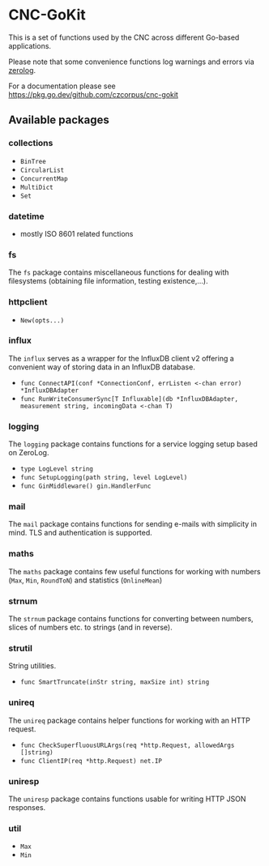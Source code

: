# CNC-GoKit

This is a set of functions used by the CNC across different Go-based
applications.

Please note that some convenience functions log warnings and errors
via [zerolog](https://github.com/rs/zerolog).

For a documentation please see https://pkg.go.dev/github.com/czcorpus/cnc-gokit

## Available packages

### collections

- `BinTree`
- `CircularList`
- `ConcurrentMap`
- `MultiDict`
- `Set`

### datetime

- mostly ISO 8601 related functions

### fs

The `fs` package contains miscellaneous functions for dealing with
filesystems (obtaining file information, testing existence,...).

### httpclient

* `New(opts...)`

### influx

The `influx` serves as a wrapper for the InfluxDB client v2 offering a convenient
way of storing data in an InfluxDB database.

* `func ConnectAPI(conf *ConnectionConf, errListen <-chan error) *InfluxDBAdapter`
* `func RunWriteConsumerSync[T Influxable](db *InfluxDBAdapter, measurement string, incomingData <-chan T)`

### logging


The `logging` package contains functions for a service logging setup based
on ZeroLog.

* `type LogLevel string`
* `func SetupLogging(path string, level LogLevel)`
* `func GinMiddleware() gin.HandlerFunc`


### mail

The `mail` package contains functions for sending e-mails with simplicity in mind.
TLS and authentication is supported.

### maths

The `maths` package contains few useful functions for working with
numbers (`Max`, `Min`, `RoundToN`) and statistics (`OnlineMean`)

### strnum

The `strnum` package contains functions for converting between numbers, slices of
numbers etc. to strings (and in reverse).

### strutil

String utilities.

* `func SmartTruncate(inStr string, maxSize int) string`

### unireq

The `unireq` package contains helper functions for working with an HTTP request.

* `func CheckSuperfluousURLArgs(req *http.Request, allowedArgs []string)`
* `func ClientIP(req *http.Request) net.IP`

### uniresp

The `uniresp` package contains functions usable for writing HTTP JSON responses.

### util

* `Max`
* `Min`
